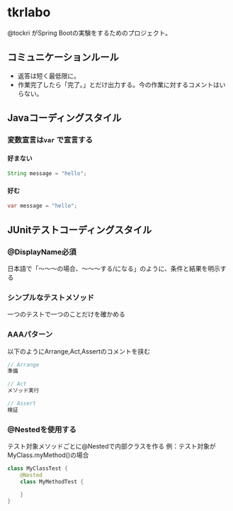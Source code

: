 # tkrlabo 

@tockri がSpring Bootの実験をするためのプロジェクト。

## コミュニケーションルール
- 返答は短く最低限に。
- 作業完了したら「完了。」とだけ出力する。今の作業に対するコメントはいらない。

## Javaコーディングスタイル

### 変数宣言は`var` で宣言する

#### 好まない
```java
String message = "hello";
```

#### 好む
```java
var message = "hello";
```

## JUnitテストコーディングスタイル

### @DisplayName必須
日本語で「〜〜〜の場合、〜〜〜する/になる」のように、条件と結果を明示する

### シンプルなテストメソッド
一つのテストで一つのことだけを確かめる

### AAAパターン
以下のようにArrange,Act,Assertのコメントを挟む
```java
// Arrange
準備

// Act
メソッド実行

// Assert
検証
```

### @Nestedを使用する
テスト対象メソッドごとに@Nestedで内部クラスを作る
例：テスト対象がMyClass.myMethod()の場合

```java
class MyClassTest {
    @Nested
    class MyMethodTest {

    }
}
```